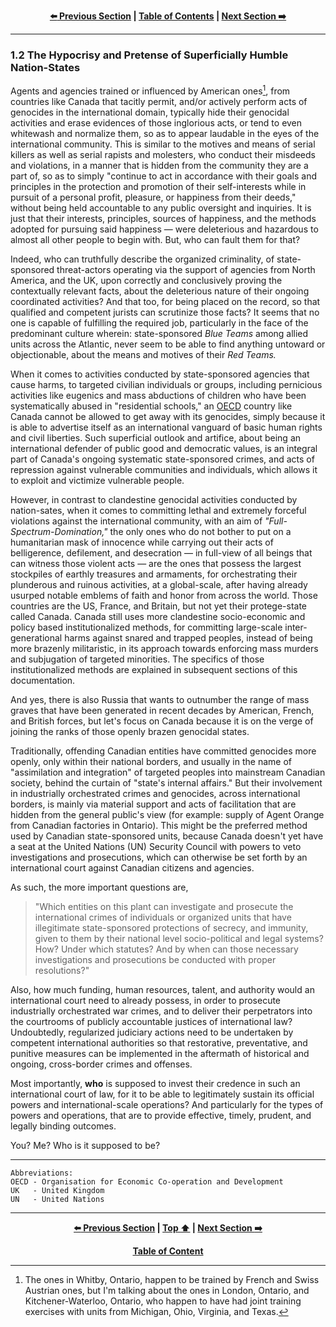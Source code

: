 <div align="center">
  
  **[:arrow_left: Previous Section][Prev] | [Table of Contents][TOC] | [Next Section :arrow_right:][Next]**
  
  [Prev]: ./1-1.md
  [Next]: ./2-0.md
  [TOC]: https://github.com/true-hindsight/long-overdue-justice/
  
</div>

---

### 1.2 The Hypocrisy and Pretense of Superficially Humble Nation-States

Agents and agencies trained or influenced by American ones[^1], from countries like Canada that tacitly permit, and/or actively perform acts of genocides in the international domain, typically hide their genocidal activities and erase evidences of those inglorious acts, or tend to even whitewash and normalize them, so as to appear laudable in the eyes of the international community. This is similar to the motives and means of serial killers as well as serial rapists and molesters, who conduct their misdeeds and violations, in a manner that is hidden from the community they are a part of, so as to simply "continue to act in accordance with their goals and principles in the protection and promotion of their self-interests while in pursuit of a personal profit, pleasure, or happiness from their deeds," without being held accountable to any public oversight and inquiries. It is just that their interests, principles, sources of happiness, and the methods adopted for pursuing said happiness — were deleterious and hazardous to almost all other people to begin with. But, who can fault them for that? 

Indeed, who can truthfully describe the organized criminality, of state-sponsored threat-actors operating via the support of agencies from North America, and the UK, upon correctly and conclusively proving the contextually relevant facts, about the deleterious nature of their ongoing coordinated activities? And that too, for being placed on the record, so that qualified and competent jurists can scrutinize those facts? It seems that no one is capable of fulfilling the required job, particularly in the face of the predominant culture wherein: state-sponsored *Blue Teams* among allied units across the Atlantic, never seem to be able to find anything untoward or objectionable, about the means and motives of their *Red Teams.* 

When it comes to activities conducted by state-sponsored agencies that cause harms, to targeted civilian individuals or groups, including pernicious activities like eugenics and mass abductions of children who have been systematically abused in "residential schools," an [OECD](https://en.wikipedia.org/wiki/OECD) country like Canada cannot be allowed to get away with its genocides, simply because it is able to advertise itself as an international vanguard of basic human rights and civil liberties. Such superficial outlook and artifice, about being an international defender of public good and democratic values, is an integral part of Canada's ongoing systematic state-sponsored crimes, and acts of repression against vulnerable communities and individuals, which allows it to exploit and victimize vulnerable people. 

However, in contrast to clandestine genocidal activities conducted by nation-sates, when it comes to committing lethal and extremely forceful violations against the international community, with an aim of *"Full-Spectrum-Domination,"* the only ones who do not bother to put on a humanitarian mask of innocence while carrying out their acts of belligerence, defilement, and desecration — in full-view of all beings that can witness those violent acts — are the ones that possess the largest stockpiles of earthly treasures and armaments, for orchestrating their plunderous and ruinous activities, at a global-scale, after having already usurped notable emblems of faith and honor from across the world. Those countries are the US, France, and Britain, but not yet their protege-state called Canada. Canada still uses more clandestine socio-economic and policy based institutionalized methods, for committing large-scale inter-generational harms against snared and trapped peoples, instead of being more brazenly militaristic, in its approach towards enforcing mass murders and subjugation of targeted minorities. The specifics of those institutionalized methods are explained in subsequent sections of this documentation. 

And yes, there is also Russia that wants to outnumber the range of mass graves that have been generated in recent decades by American, French, and British forces, but let's focus on Canada because it is on the verge of joining the ranks of those openly brazen genocidal states.

Traditionally, offending Canadian entities have committed genocides more openly, only within their national borders, and usually in the name of "assimilation and integration" of targeted peoples into mainstream Canadian society, behind the curtain of "state's internal affairs." But their involvement in industrially orchestrated crimes and genocides, across international borders, is mainly via material support and acts of facilitation that are hidden from the general public's view (for example: supply of Agent Orange from Canadian factories in Ontario). This might be the preferred method used by Canadian state-sponsored units, because Canada doesn't yet have a seat at the United Nations (UN) Security Council with powers to veto investigations and prosecutions, which can otherwise be set forth by an international court against Canadian citizens and agencies. 

As such, the more important questions are, 

>"Which entities on this plant can investigate and prosecute the international crimes of individuals or organized units that have illegitimate state-sponsored protections of secrecy, and immunity, given to them by their national level socio-political and legal systems? How? Under which statutes? And by when can those necessary investigations and prosecutions be conducted with proper resolutions?" 

Also, how much funding, human resources, talent, and authority would an international court need to already possess, in order to prosecute industrially orchestrated war crimes, and to deliver their perpetrators into the courtrooms of publicly accountable justices of international law? Undoubtedly, regularized judiciary actions need to be undertaken by competent international authorities so that restorative, preventative, and punitive measures can be implemented in the aftermath of historical and ongoing, cross-border crimes and offenses. 

Most importantly, **who** is supposed to invest their credence in such an international court of law, for it to be able to legitimately sustain its official powers and international-scale operations? And particularly for the types of powers and operations, that are to provide effective, timely, prudent, and legally binding outcomes. 

You? Me? Who is it supposed to be? 

[^1]: The ones in Whitby, Ontario, happen to be trained by French and Swiss Austrian ones, but I'm talking about the ones in London, Ontario, and Kitchener-Waterloo, Ontario, who happen to have had joint training exercises with units from Michigan, Ohio, Virginia, and Texas. 

---

```
Abbreviations:
OECD - Organisation for Economic Co-operation and Development 
UK   - United Kingdom
UN   - United Nations
```

---

<div align="center">
  
  **[:arrow_left: Previous Section][Prev] | [Top :arrow_up:][Top] | [Next Section :arrow_right:][Next]** 
  
  **[Table of Content][TOC]**

  [Prev]: ./1-1.md
  [Top]: ./1-2.md#12-the-hypocrisy-and-pretense-of-superficially-humble-nation-states
  [Next]: ./2-0.md
  [TOC]: https://github.com/true-hindsight/long-overdue-justice/
  
</div>
